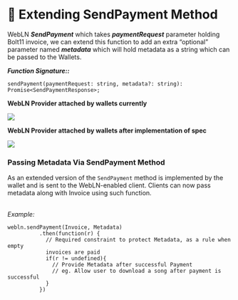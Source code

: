 # 📑 Extending SendPayment Method

WebLN _**SendPayment**_ which takes _**paymentRequest**_ parameter holding Bolt11 invoice, we can extend this function to add an extra “optional” parameter named _**metadata**_ which will hold metadata as a string which can be passed to the Wallets.

_**Function Signature::**_

```
sendPayment(paymentRequest: string, metadata?: string): Promise<SendPaymentResponse>;
```

**WebLN Provider attached by wallets currently**

![](https://cdn-images-1.medium.com/max/2478/0\*xH3Ip4lBH\_1Xzj0S.png)

**WebLN Provider attached by wallets after implementation of spec**

![](https://cdn-images-1.medium.com/max/2000/0\*ck3K-T5O2haHBVqy.png)

### Passing Metadata Via SendPayment Method

As an extended version of the `SendPayment` method is implemented by the wallet and is sent to the WebLN-enabled client. Clients can now pass metadata along with Invoice using such function.

\
_Example:_

```
webln.sendPayment(Invoice, Metadata)
          .then(function(r) {
            // Required constraint to protect Metadata, as a rule when empty 
            invoices are paid
            if(r != undefined){
              // Provide Metadata after successful Payment
              // eg. Allow user to download a song after payment is successful
            }
          })
```
